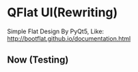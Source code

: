 # QFlat UI(Rewriting)

Simple Flat Design By PyQt5, Like: http://bootflat.github.io/documentation.html

## Now (Testing)